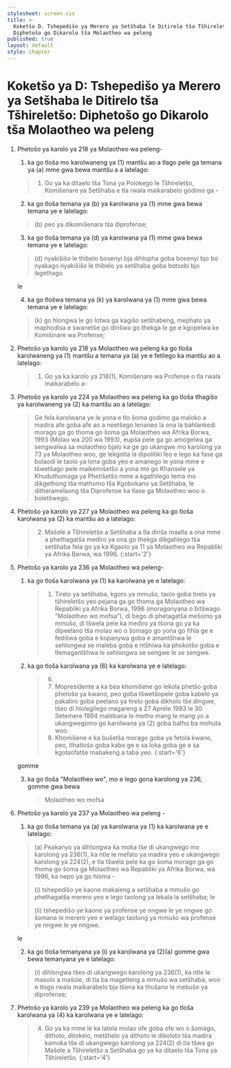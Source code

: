```yaml
---
stylesheet: screen.css
title: >-
  Koketšo D. Tshepedišo ya Merero ya Setšhaba le Ditirelo tša Tšhireletšo&#58;
  Diphetošo go Dikarolo tša Molaotheo wa peleng
published: true
layout: default
style: chapter
---
```


# Koketšo ya D: Tshepedišo ya Merero ya Setšhaba le Ditirelo tša Tšhireletšo: Diphetošo go Dikarolo tša Molaotheo wa peleng

1.	Phetošo ya karolo ya 218 ya Molaotheo wa peleng-
	1.	ka go tloša mo karolwaneng ya (1) mantšu ao a tlago pele ga temana ya (a) mme gwa bewa mantšu a a latelago:

	> 1.	Go ya ka ditaelo tša Tona ya Polokego le Tšhireletšo, Komišenare ya Setšhaba e tla rwala maikarabelo godimo ga -

	2.	ka go tloša temana ya (b) ya karolwana ya (1) mme gwa bewa temana ye e latelago:

	> (b) peo ya dikomišenara tša diprofense;
	
	3.	ka go tloša temana ya (d) ya karolwana ya (1) mme gwa bewa temana ye e latelago:

	> (d) nyakišišo le thibelo bosenyi bja dihlopha goba bosenyi bjo bo nyakago nyakišišo le thibelo ya setšhaba goba botsebi bjo ikgethago
	
	le

	4.	ka go tlošwa temana ya (k) ya karolwana ya (1) mme gwa bewa temana ye e latelago:

	> (k) go hlongwa le go lotwa ga kagišo setšhabeng, mephato ya maphodisa e swanetše go dirišwa go thekga le ge e kgopelwa ke Komišinare wa Profense;

2.	Phetošo ya karolo ya 218 ya Molaotheo wa peleng ka go tloša karolwaneng ya (1) mantšu a temana ya (a) ye e fetilego ka mantšu ao a latelago:

	> 1.	Go ya ka karolo ya 218(1), Komišenare wa Profense o tla rwala maikarabelo a-

3.	Phetošo ya karolo ya 224 ya Molaotheo wa peleng ka go tloša tlhagišo ya karolwaneng ya (2) ka mantšu ao a latelago:

	> Ge fela karolwana ye le yona e tlo šoma godimo ga maloko a madira afe goba afe ao a neetšego lenaneo la ona la bahlankedi morago ga go thoma go šoma ga Molaotheo wa Afrika Borwa, 1993 (Molao wa 200 wa 1993), eupša pele ga go amogelwa ga sengwalwa sa molaotheo bjalo ka ge go ukangwe mo karolong ya 73 ya Molaotheo woo, ge lekgotla la dipolitiki leo e lego ka fase ga bolaodi le taolo ya lona goba yeo e amanego le yona mme e tšwetšago pele maikemišetšo a yona mo go Khansele ya Khuduthumaga ya Phetišetšo mme a kgathilego tema mo dikgethong tša mathomo tša Kgobokano ya Setšhaba, le ditheramelaong tša Diprofense ka tlase ga Molaotheo woo o boletšwego.

4.	Phetošo ya karolo ya 227 ya Molaotheo wa peleng ka go tloša karolwana ya (2) ka mantšu ao a latelago:

	> 2.	Mašole a Tšhireletšo a Setšhaba a tla diriša maatla a ona mme a phethagatša mediro ya ona go thekga dikgahlego tša setšhaba fela go ya ka Kgaolo ya 11 ya Molaotheo wa Repabliki ya Afrika Borwa, wa 1996.
	> {:start='2'}

5.	Phetošo ya karolo ya 236 ya Molaotheo wa peleng-
	1.	ka go tloša karolwana ya (1) ka karolwana ye e latelago:

		> 1.	Tirelo ya setšhaba, kgoro ya mmušo, taolo goba tirelo ya tšhireletšo yeo pejana ga go thoma ga Molaotheo wa Repabliki ya Afrika Borwa, 1996 (moragonyana o bitšwago “Molaotheo wo mofsa”), di bego di phetagatša mešomo ya mmušo, di tšwela pele ka mediro ya tšona go ya ka dipeelano tša molao wo o šomago go yona go fihla ge e fedišwa goba e kopanywa goba e amantšhwa le sehlongwa se maleba goba e ntšhiwa ka phokotšo goba e tlemagantšhwa le sehlongwa se sengwe le se sengwe.

	2.	ka go tloša karolwana ya (6) ka karolwana ye e latelago:

		> 6.	
		>	1.	Mopresidente a ka bea khomišene go lekola phetšo goba phetošo ya kwano, peo goba tšwetšopele goba kabelo ya pakatiro goba peelano ya tirelo goba dikholo tše dingwe, tšeo di hlolegilego magareng a 27 Aprele 1993 le 30 Setemere 1994 malebana le motho mang le mang yo a ukangwegomo go karolwana ya (2) goba batho ba mohuta woo.
		>	1.	Khomišene e ka bušetša morago goba ya fetola kwano, peo, tlhatlošo goba kabo ge e sa loka goba ge e sa kgotsofatše mabakeng a taba yeo.
		> {:start='6'}
	
	gomme

	3.	ka go tloša "Molaotheo wo", mo e lego gona karolong ya 236, gomme gwa bewa
	
		> Molaotheo wo mofsa

6.	Phetošo ya karolo ya 237 ya Molaotheo wa peleng -
	1.	ka go tloša temana ya (a) ya karolwana ya (1) ka karolwana ye e latelago:
	
	> (a) Peakanyo ya dihlongwa ka moka tše di ukangwego mo karolong ya 236(1), ka ntle le mefato ya madira yeo e ukangwego karolong ya 224(2), e tla tšwela pele ka go šoma morago ga go thoma go šoma ga Molaotheo wa Repabliki ya Afrika Borwa, wa 1996, ka nepo ya go hloma -
	> 
	> (i) tshepedišo ye kaone makaleng a setšhaba a mmušo go phethagatša merero yeo e lego taolong ya lekala la setšhaba; le
	> 
	> (ii) tshepedišo ye kaone ya profense ye nngwe le ye nngwe go šomana le merero yeo e welago taolong ya mmušo wa profense ye nngwe le ye nngwe.
	
	le

	2.	ka go tloša temanyana ya (i) ya karolwana ya (2)(a) gomme gwa bewa temanyana ye e latelago:

	> (i) dihlongwa tšeo di ukangwego karolong ya 236(1), ka ntle le masolo a mašole, di tla ba magetleng a mmušo wa setšhaba, woo o tlogo rwala maikarabelo bja tšona ka thušano le mebušo ya diprofense;

7.	Phetošo ya karolo ya 239 ya Molaotheo wa peleng ka go tloša karolwana ya (4) ka karolwana ye e latelago:

	> 4.	Go ya ka mme le ka latela molao ofe goba ofe wo o šomago, dithoto, ditokelo, metšhelo ya dithoto le dikoloto tša madira kamoka tše di ukangwego karolong ya 224(2) di tla tšwa go Mašole a Tšhireletšo a Setšhaba go ya ka ditaelo tša Tona ya Tšhireletšo.
	> {:start='4'}
